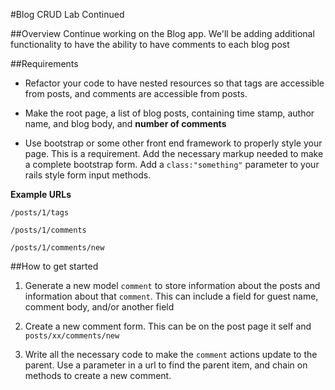 #Blog CRUD Lab Continued

##Overview
Continue working on the Blog app. We'll be adding additional functionality to have the ability to have comments to each blog post

##Requirements
* Refactor your code to have nested resources so that tags are accessible from posts, and comments are accessible from posts. 

* Make the root page, a list of blog posts, containing time stamp, author name, and blog body, and **number of comments**

* Use bootstrap or some other front end framework to properly style your page. This is a requirement. Add the necessary markup needed to make a complete bootstrap form. Add a `class:"something"` parameter to your rails style form input methods.

**Example URLs**

`/posts/1/tags`

`/posts/1/comments`

`/posts/1/comments/new`


##How to get started
1. Generate a new model `comment` to store information about the posts and information about that `comment`. This can include a field for guest name, comment body, and/or another field

2. Create a new comment form. This can be on the post page it self and `posts/xx/comments/new` 

3. Write all the necessary code to make the `comment` actions update to the parent. Use a parameter in a url to find the parent item, and chain on methods to create a new comment.

